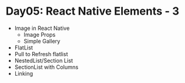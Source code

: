 # Day05: React Native Elements - 3

- Image in React Native
  - Image Props
  - Simple Gallery
- FlatList
- Pull to Refresh flatlist
- NestedList/Section List
- SectionList with Columns
- Linking

